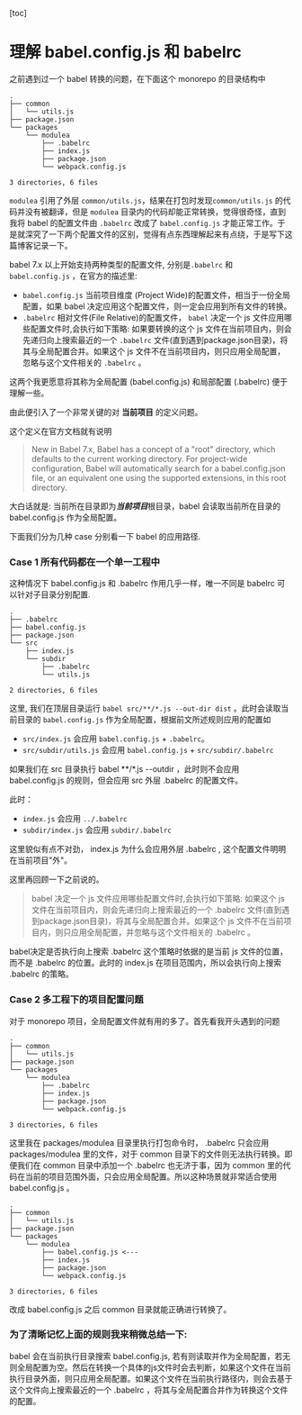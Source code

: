 [toc]
# 理解 babel.config.js 和 babelrc

之前遇到过一个 babel 转换的问题，在下面这个 monorepo 的目录结构中

```text
.
├── common
│   └── utils.js
├── package.json
└── packages
    └── modulea
        ├── .babelrc
        ├── index.js
        ├── package.json
        └── webpack.config.js

3 directories, 6 files
```

`modulea` 引用了外层 `common/utils.js`，结果在打包时发现`common/utils.js` 的代码并没有被翻译，但是 `modulea` 目录内的代码却能正常转换，觉得很奇怪，直到我将 babel 的配置文件由 `.babelrc` 改成了 `babel.config.js` 才能正常工作。于是就深究了一下两个配置文件的区别，觉得有点东西理解起来有点绕，于是写下这篇博客记录一下。

babel 7.x 以上开始支持两种类型的配置文件, 分别是`.babelrc` 和 `babel.config.js` ，在官方的描述里:

- `babel.config.js` 当前项目维度 (Project Wide)的配置文件，相当于一份全局配置，如果 babel 决定应用这个配置文件，则一定会应用到所有文件的转换。
- `.babelrc` 相对文件(File Relative)的配置文件， `babel` 决定一个 js 文件应用哪些配置文件时,会执行如下策略: 如果要转换的这个 js 文件在当前项目内，则会先递归向上搜索最近的一个 `.babelrc` 文件(直到遇到package.json目录)，将其与全局配置合并。如果这个 js 文件不在当前项目内，则只应用全局配置，忽略与这个文件相关的 `.babelrc` 。

这两个我更愿意将其称为全局配置 (babel.config.js) 和局部配置 (.babelrc) 便于理解一些。

由此便引入了一个非常关键的对 **当前项目** 的定义问题。

这个定义在官方文档就有说明

> New in Babel 7.x, Babel has a concept of a "root" directory, which defaults to the current working directory. For project-wide configuration, Babel will automatically search for a babel.config.json file, or an equivalent one using the supported extensions, in this root directory.

大白话就是: 当前所在目录即为***当前项目***根目录，babel 会读取当前所在目录的 babel.config.js 作为全局配置。

下面我们分为几种 case 分别看一下 babel 的应用路径.

### Case 1 所有代码都在一个单一工程中

这种情况下 babel.config.js 和 .babelrc 作用几乎一样，唯一不同是 babelrc 可以针对子目录分别配置.

```text
.
├── .babelrc
├── babel.config.js
├── package.json
└── src
    ├── index.js
    └── subdir
        ├── .babelrc
        └── utils.js

2 directories, 6 files
```

这里, 我们在顶层目录运行 `babel src/**/*.js --out-dir dist` 。此时会读取当前目录的 `babel.config.js` 作为全局配置，根据前文所述规则应用的配置如

- `src/index.js` 会应用 `babel.config.js` + `.babelrc`。
- `src/subdir/utils.js` 会应用 `babel.config.js` + `src/subdir/.babelrc`

如果我们在 src 目录执行 babel **/*.js --outdir ，此时则不会应用 babel.config.js 的规则，但会应用 src 外层 .babelrc 的配置文件。

此时：

- `index.js` 会应用 `../.babelrc`
- `subdir/index.js` 会应用 `subdir/.babelrc`

这里貌似有点不对劲， index.js 为什么会应用外层 .babelrc , 这个配置文件明明在当前项目"外"。

这里再回顾一下之前说的。

> babel 决定一个 js 文件应用哪些配置文件时,会执行如下策略: 如果这个 js 文件在当前项目内，则会先递归向上搜索最近的一个 .babelrc 文件(直到遇到package.json目录)，将其与全局配置合并。如果这个 js 文件不在当前项目内，则只应用全局配置，并忽略与这个文件相关的 .babelrc 。

babel决定是否执行向上搜索 .babelrc 这个策略时依据的是当前 js 文件的位置，而不是 .babelrc 的位置。此时的 index.js 在项目范围内，所以会执行向上搜索 .babelrc 的策略。

### Case 2 多工程下的项目配置问题

对于 monorepo 项目，全局配置文件就有用的多了。首先看我开头遇到的问题

```text
.
├── common
│   └── utils.js
├── package.json
└── packages
    └── modulea
        ├── .babelrc
        ├── index.js
        ├── package.json
        └── webpack.config.js

3 directories, 6 files
```

这里我在 packages/modulea 目录里执行打包命令时， .babelrc 只会应用 packages/modulea 里的文件，对于 common 目录下的文件则无法执行转换。即便我们在 common 目录中添加一个 .babelrc 也无济于事，因为 common 里的代码在当前的项目范围外面，只会应用全局配置。所以这种场景就非常适合使用 babel.config.js 。

```text
.
├── common
│   └── utils.js
├── package.json
└── packages
    └── modulea
        ├── babel.config.js <--- 
        ├── index.js
        ├── package.json
        └── webpack.config.js

3 directories, 6 files
```

改成 babel.config.js 之后 common 目录就能正确进行转换了。

### 为了清晰记忆上面的规则我来稍微总结一下:

babel 会在当前执行目录搜索 babel.config.js, 若有则读取并作为全局配置，若无则全局配置为空。然后在转换一个具体的js文件时会去判断，如果这个文件在当前执行目录外面，则只应用全局配置。如果这个文件在当前执行路径内，则会去基于这个文件向上搜索最近的一个 .babelrc ，将其与全局配置合并作为转换这个文件的配置。